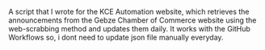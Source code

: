 A script that I wrote for the KCE Automation website, which retrieves the announcements from the Gebze Chamber of Commerce website using the web-scrabbing method and updates them daily.
It works with the GitHub Workflows so, i dont need to update json file manually everyday.
